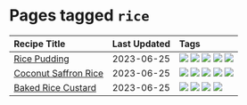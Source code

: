 # Pages tagged `rice`

|Recipe Title|Last Updated|Tags
|:---|:---|:---|
|[Rice Pudding](../recipes/ricepudding.md)|2023-06-25|[![](https://img.shields.io/badge/tag-dairy-8f457a)](../tags/dairy.md) [![](https://img.shields.io/badge/tag-dessert-28ab17)](../tags/dessert.md) [![](https://img.shields.io/badge/tag-easy-4e6ea)](../tags/easy.md) [![](https://img.shields.io/badge/tag-rice-f6b493)](../tags/rice.md) [![](https://img.shields.io/badge/tag-rice_cooker-4d8aaa)](../tags/rice_cooker.md)|
|[Coconut Saffron Rice](../recipes/coconutsaffronrice.md)|2023-06-25|[![](https://img.shields.io/badge/tag-Thai-6984a1)](../tags/Thai.md) [![](https://img.shields.io/badge/tag-expensive-bb15fd)](../tags/expensive.md) [![](https://img.shields.io/badge/tag-rice-f6b493)](../tags/rice.md) [![](https://img.shields.io/badge/tag-sides-e4f90)](../tags/sides.md) [![](https://img.shields.io/badge/tag-stovetop-eadebe)](../tags/stovetop.md)|
|[Baked Rice Custard](../recipes/bakedricecustard.md)|2023-06-25|[![](https://img.shields.io/badge/tag-baked-6685b7)](../tags/baked.md) [![](https://img.shields.io/badge/tag-dairy-8f457a)](../tags/dairy.md) [![](https://img.shields.io/badge/tag-dessert-28ab17)](../tags/dessert.md) [![](https://img.shields.io/badge/tag-rice-f6b493)](../tags/rice.md)|